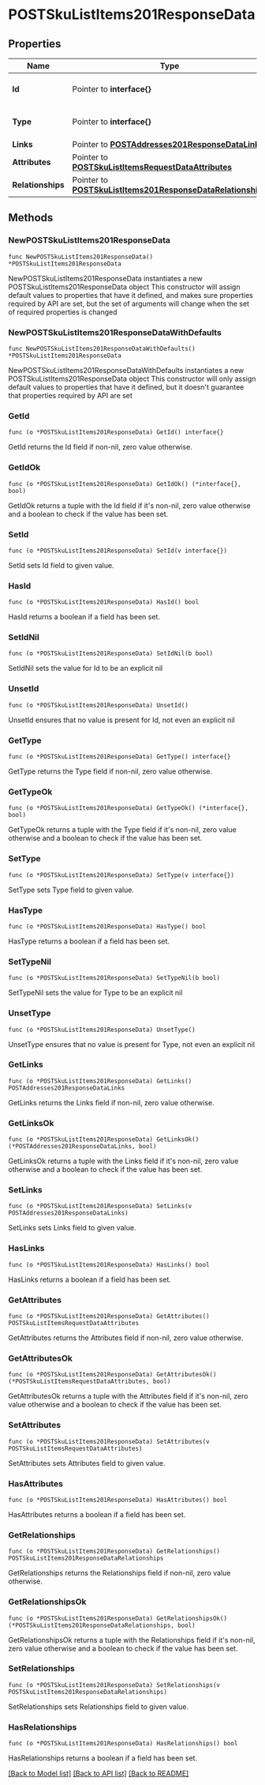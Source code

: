 # POSTSkuListItems201ResponseData

## Properties

Name | Type | Description | Notes
------------ | ------------- | ------------- | -------------
**Id** | Pointer to **interface{}** | The resource&#39;s id | [optional] 
**Type** | Pointer to **interface{}** | The resource&#39;s type | [optional] 
**Links** | Pointer to [**POSTAddresses201ResponseDataLinks**](POSTAddresses201ResponseDataLinks.md) |  | [optional] 
**Attributes** | Pointer to [**POSTSkuListItemsRequestDataAttributes**](POSTSkuListItemsRequestDataAttributes.md) |  | [optional] 
**Relationships** | Pointer to [**POSTSkuListItems201ResponseDataRelationships**](POSTSkuListItems201ResponseDataRelationships.md) |  | [optional] 

## Methods

### NewPOSTSkuListItems201ResponseData

`func NewPOSTSkuListItems201ResponseData() *POSTSkuListItems201ResponseData`

NewPOSTSkuListItems201ResponseData instantiates a new POSTSkuListItems201ResponseData object
This constructor will assign default values to properties that have it defined,
and makes sure properties required by API are set, but the set of arguments
will change when the set of required properties is changed

### NewPOSTSkuListItems201ResponseDataWithDefaults

`func NewPOSTSkuListItems201ResponseDataWithDefaults() *POSTSkuListItems201ResponseData`

NewPOSTSkuListItems201ResponseDataWithDefaults instantiates a new POSTSkuListItems201ResponseData object
This constructor will only assign default values to properties that have it defined,
but it doesn't guarantee that properties required by API are set

### GetId

`func (o *POSTSkuListItems201ResponseData) GetId() interface{}`

GetId returns the Id field if non-nil, zero value otherwise.

### GetIdOk

`func (o *POSTSkuListItems201ResponseData) GetIdOk() (*interface{}, bool)`

GetIdOk returns a tuple with the Id field if it's non-nil, zero value otherwise
and a boolean to check if the value has been set.

### SetId

`func (o *POSTSkuListItems201ResponseData) SetId(v interface{})`

SetId sets Id field to given value.

### HasId

`func (o *POSTSkuListItems201ResponseData) HasId() bool`

HasId returns a boolean if a field has been set.

### SetIdNil

`func (o *POSTSkuListItems201ResponseData) SetIdNil(b bool)`

 SetIdNil sets the value for Id to be an explicit nil

### UnsetId
`func (o *POSTSkuListItems201ResponseData) UnsetId()`

UnsetId ensures that no value is present for Id, not even an explicit nil
### GetType

`func (o *POSTSkuListItems201ResponseData) GetType() interface{}`

GetType returns the Type field if non-nil, zero value otherwise.

### GetTypeOk

`func (o *POSTSkuListItems201ResponseData) GetTypeOk() (*interface{}, bool)`

GetTypeOk returns a tuple with the Type field if it's non-nil, zero value otherwise
and a boolean to check if the value has been set.

### SetType

`func (o *POSTSkuListItems201ResponseData) SetType(v interface{})`

SetType sets Type field to given value.

### HasType

`func (o *POSTSkuListItems201ResponseData) HasType() bool`

HasType returns a boolean if a field has been set.

### SetTypeNil

`func (o *POSTSkuListItems201ResponseData) SetTypeNil(b bool)`

 SetTypeNil sets the value for Type to be an explicit nil

### UnsetType
`func (o *POSTSkuListItems201ResponseData) UnsetType()`

UnsetType ensures that no value is present for Type, not even an explicit nil
### GetLinks

`func (o *POSTSkuListItems201ResponseData) GetLinks() POSTAddresses201ResponseDataLinks`

GetLinks returns the Links field if non-nil, zero value otherwise.

### GetLinksOk

`func (o *POSTSkuListItems201ResponseData) GetLinksOk() (*POSTAddresses201ResponseDataLinks, bool)`

GetLinksOk returns a tuple with the Links field if it's non-nil, zero value otherwise
and a boolean to check if the value has been set.

### SetLinks

`func (o *POSTSkuListItems201ResponseData) SetLinks(v POSTAddresses201ResponseDataLinks)`

SetLinks sets Links field to given value.

### HasLinks

`func (o *POSTSkuListItems201ResponseData) HasLinks() bool`

HasLinks returns a boolean if a field has been set.

### GetAttributes

`func (o *POSTSkuListItems201ResponseData) GetAttributes() POSTSkuListItemsRequestDataAttributes`

GetAttributes returns the Attributes field if non-nil, zero value otherwise.

### GetAttributesOk

`func (o *POSTSkuListItems201ResponseData) GetAttributesOk() (*POSTSkuListItemsRequestDataAttributes, bool)`

GetAttributesOk returns a tuple with the Attributes field if it's non-nil, zero value otherwise
and a boolean to check if the value has been set.

### SetAttributes

`func (o *POSTSkuListItems201ResponseData) SetAttributes(v POSTSkuListItemsRequestDataAttributes)`

SetAttributes sets Attributes field to given value.

### HasAttributes

`func (o *POSTSkuListItems201ResponseData) HasAttributes() bool`

HasAttributes returns a boolean if a field has been set.

### GetRelationships

`func (o *POSTSkuListItems201ResponseData) GetRelationships() POSTSkuListItems201ResponseDataRelationships`

GetRelationships returns the Relationships field if non-nil, zero value otherwise.

### GetRelationshipsOk

`func (o *POSTSkuListItems201ResponseData) GetRelationshipsOk() (*POSTSkuListItems201ResponseDataRelationships, bool)`

GetRelationshipsOk returns a tuple with the Relationships field if it's non-nil, zero value otherwise
and a boolean to check if the value has been set.

### SetRelationships

`func (o *POSTSkuListItems201ResponseData) SetRelationships(v POSTSkuListItems201ResponseDataRelationships)`

SetRelationships sets Relationships field to given value.

### HasRelationships

`func (o *POSTSkuListItems201ResponseData) HasRelationships() bool`

HasRelationships returns a boolean if a field has been set.


[[Back to Model list]](../README.md#documentation-for-models) [[Back to API list]](../README.md#documentation-for-api-endpoints) [[Back to README]](../README.md)


